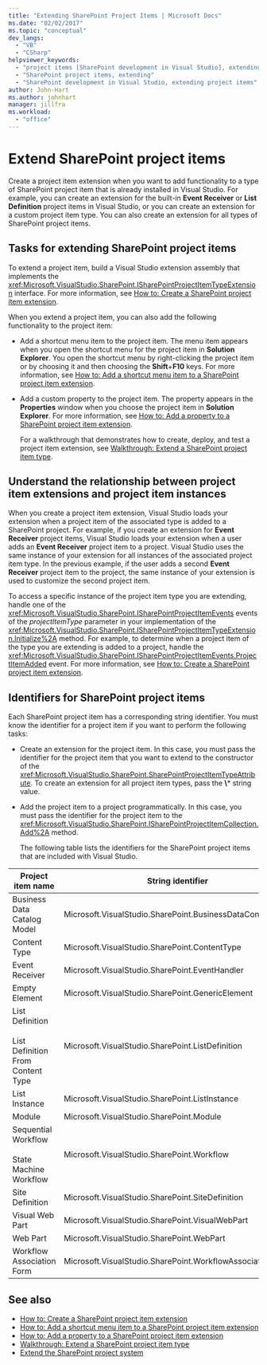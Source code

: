 ```yaml
---
title: "Extending SharePoint Project Items | Microsoft Docs"
ms.date: "02/02/2017"
ms.topic: "conceptual"
dev_langs:
  - "VB"
  - "CSharp"
helpviewer_keywords:
  - "project items [SharePoint development in Visual Studio], extending"
  - "SharePoint project items, extending"
  - "SharePoint development in Visual Studio, extending project items"
author: John-Hart
ms.author: johnhart
manager: jillfra
ms.workload:
  - "office"
---
```

# Extend SharePoint project items
  Create a project item extension when you want to add functionality to a type of SharePoint project item that is already installed in Visual Studio. For example, you can create an extension for the built-in **Event Receiver** or **List Definition** project items in Visual Studio, or you can create an extension for a custom project item type. You can also create an extension for all types of SharePoint project items.

## Tasks for extending SharePoint project items
 To extend a project item, build a Visual Studio extension assembly that implements the <xref:Microsoft.VisualStudio.SharePoint.ISharePointProjectItemTypeExtension> interface. For more information, see [How to: Create a SharePoint project item extension](../sharepoint/how-to-create-a-sharepoint-project-item-extension.md).

 When you extend a project item, you can also add the following functionality to the project item:

- Add a shortcut menu item to the project item. The menu item appears when you open the shortcut menu for the project item in **Solution Explorer**. You open the shortcut menu by right-clicking the project item or by choosing it and then choosing the **Shift**+**F10** keys. For more information, see [How to: Add a shortcut menu item to a SharePoint project item extension](../sharepoint/how-to-add-a-shortcut-menu-item-to-a-sharepoint-project-item-extension.md).

- Add a custom property to the project item. The property appears in the **Properties** window when you choose the project item in **Solution Explorer**. For more information, see [How to: Add a property to a SharePoint project item extension](../sharepoint/how-to-add-a-property-to-a-sharepoint-project-item-extension.md).

  For a walkthrough that demonstrates how to create, deploy, and test a project item extension, see [Walkthrough: Extend a SharePoint project item type](../sharepoint/walkthrough-extending-a-sharepoint-project-item-type.md).

## Understand the relationship between project item extensions and project item instances
 When you create a project item extension, Visual Studio loads your extension when a project item of the associated type is added to a SharePoint project. For example, if you create an extension for **Event Receiver** project items, Visual Studio loads your extension when a user adds an **Event Receiver** project item to a project. Visual Studio uses the same instance of your extension for all instances of the associated project item type. In the previous example, if the user adds a second **Event Receiver** project item to the project, the same instance of your extension is used to customize the second project item.

 To access a specific instance of the project item type you are extending, handle one of the <xref:Microsoft.VisualStudio.SharePoint.ISharePointProjectItemEvents> events of the *projectItemType* parameter in your implementation of the <xref:Microsoft.VisualStudio.SharePoint.ISharePointProjectItemTypeExtension.Initialize%2A> method. For example, to determine when a project item of the type you are extending is added to a project, handle the <xref:Microsoft.VisualStudio.SharePoint.ISharePointProjectItemEvents.ProjectItemAdded> event. For more information, see [How to: Create a SharePoint project item extension](../sharepoint/how-to-create-a-sharepoint-project-item-extension.md).

## Identifiers for SharePoint project items
 Each SharePoint project item has a corresponding string identifier. You must know the identifier for a project item if you want to perform the following tasks:

- Create an extension for the project item. In this case, you must pass the identifier for the project item that you want to extend to the constructor of the <xref:Microsoft.VisualStudio.SharePoint.SharePointProjectItemTypeAttribute>. To create an extension for all project item types, pass the **\\*** string value.

- Add the project item to a project programmatically. In this case, you must pass the identifier for the project item to the <xref:Microsoft.VisualStudio.SharePoint.ISharePointProjectItemCollection.Add%2A> method.

  The following table lists the identifiers for the SharePoint project items that are included with Visual Studio.

|Project item name|String identifier|
|-----------------------|-----------------------|
|Business Data Catalog Model|Microsoft.VisualStudio.SharePoint.BusinessDataConnectivity|
|Content Type|Microsoft.VisualStudio.SharePoint.ContentType|
|Event Receiver|Microsoft.VisualStudio.SharePoint.EventHandler|
|Empty Element|Microsoft.VisualStudio.SharePoint.GenericElement|
|List Definition<br /><br /> List Definition From Content Type|Microsoft.VisualStudio.SharePoint.ListDefinition|
|List Instance|Microsoft.VisualStudio.SharePoint.ListInstance|
|Module|Microsoft.VisualStudio.SharePoint.Module|
|Sequential Workflow<br /><br /> State Machine Workflow|Microsoft.VisualStudio.SharePoint.Workflow|
|Site Definition|Microsoft.VisualStudio.SharePoint.SiteDefinition|
|Visual Web Part|Microsoft.VisualStudio.SharePoint.VisualWebPart|
|Web Part|Microsoft.VisualStudio.SharePoint.WebPart|
|Workflow Association Form|Microsoft.VisualStudio.SharePoint.WorkflowAssociation|

## See also
- [How to: Create a SharePoint project item extension](../sharepoint/how-to-create-a-sharepoint-project-item-extension.md)
- [How to: Add a shortcut menu item to a SharePoint project item extension](../sharepoint/how-to-add-a-shortcut-menu-item-to-a-sharepoint-project-item-extension.md)
- [How to: Add a property to a SharePoint project item extension](../sharepoint/how-to-add-a-property-to-a-sharepoint-project-item-extension.md)
- [Walkthrough: Extend a SharePoint project item type](../sharepoint/walkthrough-extending-a-sharepoint-project-item-type.md)
- [Extend the SharePoint project system](../sharepoint/extending-the-sharepoint-project-system.md)
